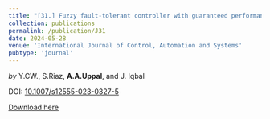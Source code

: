 ```yaml
---
title: "[31.] Fuzzy fault-tolerant controller with guaranteed performance for mimo systems under uncertain initial state"
collection: publications
permalink: /publication/J31
date: 2024-05-28
venue: 'International Journal of Control, Automation and Systems'
pubtype: 'journal'
---
```

*by* Y.CW., S.Riaz, **A.A.Uppal**, and J. Iqbal

DOI: [10.1007/s12555-023-0327-5](https://link.springer.com/article/10.1007/s12555-023-0327-5)

[Download here](https://aauppal.github.io/files/J30.pdf)
